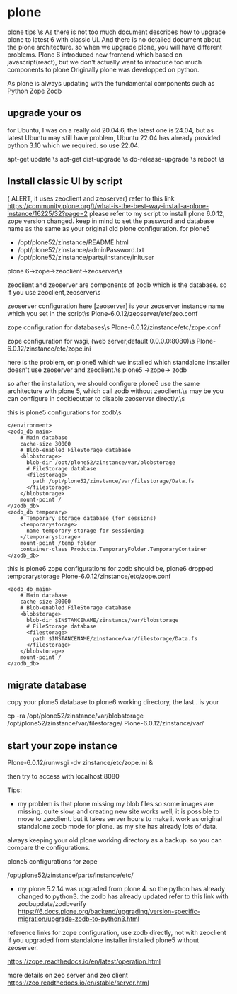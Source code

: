 # plone
plone tips \s
As there is not too much document describes how to upgrade plone to latest 6 with classic UI.
And there is no detailed document about the plone architecture. so when we upgrade plone, you will have different problems.
Plone 6 introduced new frontend which based on javascript(react), but we don't actually want to introduce too much components to plone
Originally plone was developped on python. 

As plone is always updating with the fundamental components such as 
Python
Zope
Zodb

upgrade your os
---------------
for Ubuntu, I was on a really old 20.04.6, the latest one is 24.04, but as latest Ubuntu may still have problem, Ubuntu 22.04 has already provided python 3.10 which we required. so use 22.04.

apt-get update \s
apt-get dist-upgrade \s
do-release-upgrade \s
reboot \s

Install classic UI by script
----------------
( ALERT, it uses zeoclient and zeoserver)
refer to this link
https://community.plone.org/t/what-is-the-best-way-install-a-plone-instance/16225/32?page=2
please refer to my script to install plone 6.0.12, zope version changed. keep in mind to set the password and database name
as the same as your original old plone configuration. for plone5
* /opt/plone52/zinstance/README.html
* /opt/plone52/zinstance/adminPassword.txt
* /opt/plone52/zinstance/parts/instance/inituser

plone 6->zope->zeoclient->zeoserver\s

zeoclient and zeoserver are components of zodb which is the database. so if you use zeoclient,zeoserver\s

zeoserver configuration here [zeoserver] is your zeoserver instance name which you set in the script\s
Plone-6.0.12/zeoserver/etc/zeo.conf

zope configuration for databases\s
Plone-6.0.12/zinstance/etc/zope.conf

zope configuration for wsgi, (web server,default 0.0.0.0:8080)\s
Plone-6.0.12/zinstance/etc/zope.ini

here is the problem, on plone5 which we installed which standalone installer doesn't use zeoserver and zeoclient.\s
plone5 ->zope-> zodb

so after the installation, we should configure plone6 use the same architecture with plone 5, which call zodb without zeoclient.\s
may be you can configure in cookiecutter to disable zeoserver directly.\s

this is plone5 configurations for zodb\s

    </environment>
    <zodb_db main>
        # Main database
        cache-size 30000
        # Blob-enabled FileStorage database
        <blobstorage>
          blob-dir /opt/plone52/zinstance/var/blobstorage
          # FileStorage database
          <filestorage>
            path /opt/plone52/zinstance/var/filestorage/Data.fs
          </filestorage>
        </blobstorage>
        mount-point /
    </zodb_db>
    <zodb_db temporary>
        # Temporary storage database (for sessions)
        <temporarystorage>
          name temporary storage for sessioning
        </temporarystorage>
        mount-point /temp_folder
        container-class Products.TemporaryFolder.TemporaryContainer
    </zodb_db>

this is plone6 zope configurations for zodb should be, plone6 dropped temporarystorage
Plone-6.0.12/zinstance/etc/zope.conf

    <zodb_db main>
        # Main database
        cache-size 30000
        # Blob-enabled FileStorage database
        <blobstorage>
          blob-dir $INSTANCENAME/zinstance/var/blobstorage
          # FileStorage database
          <filestorage>
            path $INSTANCENAME/zinstance/var/filestorage/Data.fs
          </filestorage>
        </blobstorage>
        mount-point /
    </zodb_db>

migrate database
-----
copy your plone5 database to plone6 working directory, the last . is your 

cp -ra /opt/plone52/zinstance/var/blobstorage /opt/plone52/zinstance/var/filestorage/ Plone-6.0.12/zinstance/var/

start your zope instance
---

Plone-6.0.12/runwsgi -dv zinstance/etc/zope.ini &

then try to access with localhost:8080


Tips: 
* my problem is that plone missing my blob files so some images are missing. quite slow, and creating new site works well,
it is possible to move to zeoclient.
but it takes server hours to make it work as original standalone zodb mode for plone. as my site has already lots of data. 

always keeping your old plone working directory as a backup. so you can compare the configurations.

plone5 configurations for zope

/opt/plone52/zinstance/parts/instance/etc/

* my plone 5.2.14 was upgraded from plone 4. so the python has already changed to python3. the zodb has already updated
refer to this link with zodbupdate/zodbverify
https://6.docs.plone.org/backend/upgrading/version-specific-migration/upgrade-zodb-to-python3.html

reference links
for zope configuration, use zodb directly, not with zeoclient if you upgraded from standalone installer installed plone5
without zeoserver. 

https://zope.readthedocs.io/en/latest/operation.html

more details on zeo server and zeo client
https://zeo.readthedocs.io/en/stable/server.html


